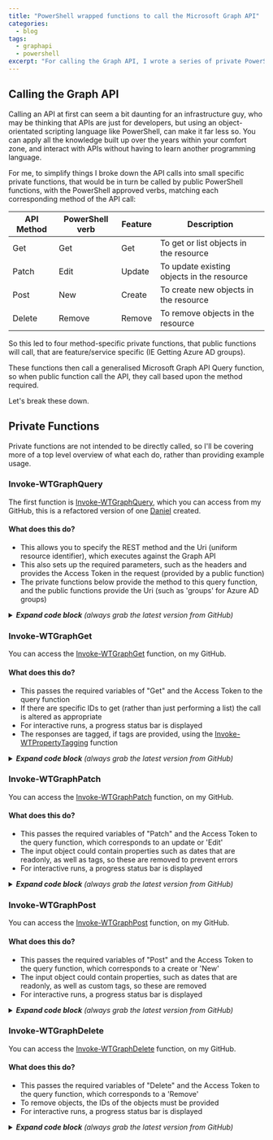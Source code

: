 ```yaml
---
title: "PowerShell wrapped functions to call the Microsoft Graph API"
categories:
  - blog
tags:
  - graphapi
  - powershell
excerpt: "For calling the Graph API, I wrote a series of private PowerShell functions, that public PowerShell functions will call to do the work..."
---
```

## Calling the Graph API
Calling an API at first can seem a bit daunting for an infrastructure guy, who may be thinking that APIs are just for developers, but using an object-orientated scripting language like PowerShell, can make it far less so. You can apply all the knowledge built up over the years within your comfort zone, and interact with APIs without having to learn another programming language.

For me, to simplify things I broke down the API calls into small specific private functions, that would be in turn be called by public PowerShell functions, with the PowerShell approved verbs, matching each corresponding method of the API call:

| API Method | PowerShell verb | Feature | Description                                |
|------------|-----------------|---------|--------------------------------------------|
| Get        | Get             | Get     | To get or list objects in the resource     |
| Patch      | Edit            | Update  | To update existing objects in the resource |
| Post       | New             | Create  | To create new objects in the resource      |
| Delete     | Remove          | Remove  | To remove objects in the resource          |

So this led to four method-specific private functions, that public functions will call, that are feature/service specific (IE Getting Azure AD groups).

These functions then call a generalised Microsoft Graph API Query function, so when public function call the API, they call based upon the method required.

Let's break these down.

## Private Functions
Private functions are not intended to be directly called, so I'll be covering more of a top level overview of what each do, rather than providing example usage.

### Invoke-WTGraphQuery
The first function is [Invoke-WTGraphQuery][function-query], which you can access from my GitHub, this is a refactored version of one [Daniel][dan-blog] created.

#### What does this do?
- This allows you to specify the REST method and the Uri (uniform resource identifier), which executes against the Graph API
- This also sets up the required parameters, such as the headers and provides the Access Token in the request (provided by a public function)
- The private functions below provide the method to this query function, and the public functions provide the Uri (such as 'groups' for Azure AD groups)

<details>
  <summary><em><strong>Expand code block</strong> (always grab the latest version from GitHub)</em></summary>

```powershell
function Invoke-WTGraphQuery {
    [cmdletbinding()]
    param (
        [parameter(
            Mandatory = $true,
            ValueFromPipeLineByPropertyName = $true,
            HelpMessage = "The HTTP method for the Microsoft Graph call"
        )]
        [ValidateSet("Get", "Patch", "Post", "Delete", "Put")]
        [string]$Method,
        [parameter(
            Mandatory = $true,
            ValueFromPipeLineByPropertyName = $true,
            HelpMessage = "The Uniform Resource Identifier for the Microsoft Graph API call"
        )]
        [string]$Uri,
        [parameter(
            Mandatory = $false,
            ValueFromPipeLineByPropertyName = $true,
            HelpMessage = "The request body of the Microsoft Graph API call"
        )]
        [string]$Body,
        [parameter(
            Mandatory = $false,
            ValueFromPipeLineByPropertyName = $true,
            ValueFromPipeLine = $true,
            HelpMessage = "The access token, obtained from executing Get-WTGraphAccessToken"
        )]
        [string]$AccessToken,
        [parameter(
            Mandatory = $false,
            ValueFromPipeLineByPropertyName = $true,
            HelpMessage = "Specify whether to exclude features in preview, a production API version will be used instead"
        )]
        [switch]$ExcludePreviewFeatures
    )
    Begin {
        try {
            # Variables
            $ResourceUrl = "https://graph.microsoft.com"
            $ContentType = "application/json"
            $ApiVersion = "beta" # If preview features are in use, the "beta" API must be used

            # Force TLS 1.2
            [Net.ServicePointManager]::SecurityProtocol = [Net.SecurityProtocolType]::Tls12
        }
        catch {
            Write-Error -Message $_.Exception
            throw $_.exception
        }
    }
    Process {
        try {

            if ($AccessToken) {

                # Change the API version if features in preview are to be excluded
                if ($ExcludePreviewFeatures) {
                    $ApiVersion = "v1.0"
                }

                $HeaderParameters = @{
                    "Content-Type"  = "application\json"
                    "Authorization" = "Bearer $AccessToken"
                }

                # Create an empty array to store the result
                $QueryRequest = @()
                $QueryResult = @()

                # If the request is to get data, invoke without a body, otherwise append body
                if ($Method -eq "GET") {
                    $QueryRequest = Invoke-RestMethod `
                        -Headers $HeaderParameters `
                        -Uri $ResourceUrl/$ApiVersion/$Uri `
                        -UseBasicParsing `
                        -Method $Method `
                        -ContentType $ContentType
                }
                else {
                    $QueryRequest = Invoke-RestMethod `
                        -Headers $HeaderParameters `
                        -Uri $ResourceUrl/$ApiVersion/$Uri `
                        -UseBasicParsing `
                        -Method $Method `
                        -ContentType $ContentType `
                        -Body $Body
                }
                
                # Check if a value, and if not, an ID is returned, adding either to the query result, ignoring null objects
                if ($QueryRequest.value) {
                    $QueryResult += $QueryRequest.value
                }
                elseif ($QueryRequest.id) {
                    $QueryResult += $QueryRequest
                }

                # Invoke REST methods and fetch data until there are no pages left
                if ("$ResourceUrl/$Uri" -notlike "*`$top*") {
                    while ($QueryRequest."@odata.nextLink") {
                        $QueryRequest = Invoke-RestMethod `
                            -Headers $HeaderParameters `
                            -Uri $QueryRequest."@odata.nextLink" `
                            -UseBasicParsing `
                            -Method $Method `
                            -ContentType $ContentType

                        $QueryResult += $QueryRequest.value
                    }
                }
                
                # Return query result
                $QueryResult
            }
            else {
                $ErrorMessage = "No access token specified, obtain an access token object from Get-WTGraphAccessToken"
                Write-Error $ErrorMessage
                throw $ErrorMessage
            }
        }
        catch {
            Write-Error -Message $_.Exception
            throw $_.exception
        }
    }
    End {
        try {
            
        }
        catch {
            Write-Error -Message $_.Exception
            throw $_.exception
        }
    }
}
```

</details>

### Invoke-WTGraphGet
You can access the [Invoke-WTGraphGet][function-get] function, on my GitHub.

#### What does this do?
- This passes the required variables of "Get" and the Access Token to the query function
- If there are specific IDs to get (rather than just performing a list) the call is altered as appropriate
- For interactive runs, a progress status bar is displayed
- The responses are tagged, if tags are provided, using the [Invoke-WTPropertyTagging][function-tag] function

<details>
  <summary><em><strong>Expand code block</strong> (always grab the latest version from GitHub)</em></summary>

```powershell
function Invoke-WTGraphGet {
    [cmdletbinding()]
    param (
        [parameter(
            Mandatory = $false,
            ValueFromPipeLineByPropertyName = $true,
            HelpMessage = "The access token, obtained from executing Get-WTGraphAccessToken"
        )]
        [string]$AccessToken,
        [parameter(
            Mandatory = $false,
            ValueFromPipeLineByPropertyName = $true,
            HelpMessage = "Specify whether to exclude features in preview, a production API version will be used instead"
        )]
        [switch]$ExcludePreviewFeatures,
        [parameter(
            Mandatory = $false,
            ValueFromPipeLineByPropertyName = $true,
            ValueFromPipeLine = $true,
            HelpMessage = "The specific record ids to be returned"
        )]
        [Alias("id")]
        [string[]]$IDs,
        [parameter(
            Mandatory = $false,
            ValueFromPipeLineByPropertyName = $true,
            HelpMessage = "The uniform resource indicator"
        )]
        [string]$Uri,
        [parameter(
            Mandatory = $false,
            ValueFromPipeLineByPropertyName = $true,
            HelpMessage = "The optional tags that could be evaluated in the response"
        )]
        [string[]]$Tags,
        [parameter(
            Mandatory = $false,
            ValueFromPipeLineByPropertyName = $true,
            HelpMessage = "The activity being performed"
        )]
        [string]$Activity
    )
    Begin {
        try {
            # Function definitions
            $Functions = @(
                "GraphAPI\Private\Invoke-WTGraphQuery.ps1"
                "Toolkit\Public\Invoke-WTPropertyTagging.ps1"
            )

            # Function dot source
            foreach ($Function in $Functions) {
                . $Function
            }

            # Variables
            $Method = "Get"
            $Counter = 1
            $PropertyToTag = "DisplayName"
            
            # Output current activity
            Write-Host $Activity
        }
        catch {
            Write-Error -Message $_.Exception
            throw $_.exception
        }
    }
    Process {
        try {
            if ($AccessToken) {

                # Build parameters
                $Parameters = @{
                    Method = $Method
                }
                if ($ExcludePreviewFeatures) {
                    $Parameters.Add("ExcludePreviewFeatures", $true)
                }
                
                # If specific policies are specified, get each, otherwise, get all policies
                if ($IDs) {
                    $QueryResponse = foreach ($ID in $IDs) {
                        
                        # Output progress
                        if ($IDs.count -gt 1) {
                            Write-Host "Processing Query $Counter of $($IDs.count) with ID: $ID"
                                                
                            # Create progress bar
                            $PercentComplete = (($counter / $IDs.count) * 100)
                            Write-Progress -Activity $Activity `
                                -PercentComplete $PercentComplete `
                                -CurrentOperation $ID
                        }
                        else {
                            Write-Host "Processing Query with ID: $ID"
                        }

                        # Increment counter
                        $counter++

                        # Get Query
                        $AccessToken | Invoke-WTGraphQuery `
                            @Parameters `
                            -Uri $Uri/$ID
                    }
                }
                else {
                    $QueryResponse = $AccessToken | Invoke-WTGraphQuery `
                        @Parameters `
                        -Uri $Uri
                }

                # If there is a response, and tags are defined, evaluate the response for tags or return without tagging
                if ($QueryResponse) {
                    if ($Tags) {
                        Invoke-WTPropertyTagging -Tags $Tags -QueryResponse $QueryResponse -PropertyToTag $PropertyToTag
                    }
                    else {
                        $QueryResponse
                    }
                }
            }
            else {
                $ErrorMessage = "No access token specified, obtain an access token object from Get-WTGraphAccessToken"
                Write-Error $ErrorMessage
                throw $ErrorMessage
            }
        }
        catch {
            Write-Error -Message $_.Exception
            throw $_.exception
        }
    }
    End {
        try {
            
        }
        catch {
            Write-Error -Message $_.Exception
            throw $_.exception
        }
    }
}
```

</details>

### Invoke-WTGraphPatch
You can access the [Invoke-WTGraphPatch][function-patch] function, on my GitHub.

#### What does this do?
- This passes the required variables of "Patch" and the Access Token to the query function, which corresponds to an update or 'Edit'
- The input object could contain properties such as dates that are readonly, as well as tags, so these are removed to prevent errors
- For interactive runs, a progress status bar is displayed

<details>
  <summary><em><strong>Expand code block</strong> (always grab the latest version from GitHub)</em></summary>

```powershell
function Invoke-WTGraphPatch {
    [cmdletbinding()]
    param (
        [parameter(
            Mandatory = $false,
            ValueFromPipeLineByPropertyName = $true,
            HelpMessage = "The access token, obtained from executing Get-WTGraphAccessToken"
        )]
        [string]$AccessToken,
        [parameter(
            Mandatory = $false,
            ValueFromPipeLineByPropertyName = $true,
            HelpMessage = "Specify whether to exclude features in preview, a production API version will be used instead"
        )]
        [switch]$ExcludePreviewFeatures,
        [parameter(
            Mandatory = $true,
            ValueFromPipeLineByPropertyName = $true,
            ValueFromPipeLine = $true,
            HelpMessage = "The objects to be patched"
        )]
        [pscustomobject]$InputObject,
        [parameter(
            Mandatory = $false,
            ValueFromPipeLineByPropertyName = $true,
            HelpMessage = "The uniform resource indicator"
        )]
        [string]$Uri,
        [parameter(
            Mandatory = $false,
            ValueFromPipeLineByPropertyName = $true,
            HelpMessage = "The activity being performed"
        )]
        [string]$Activity,
        [parameter(
            Mandatory = $false,
            ValueFromPipeLineByPropertyName = $true,
            HelpMessage = "Properties that may exist that need to be removed prior to creation"
        )]
        [string[]]$CleanUpProperties
    )
    Begin {
        try {
            # Function definitions
            $Functions = @(
                "GraphAPI\Private\Invoke-WTGraphQuery.ps1"
            )

            # Function dot source
            foreach ($Function in $Functions) {
                . $Function
            }

            # Variables
            $Method = "Patch"
            $Counter = 1

            # Output current activity
            Write-Host $Activity
        }
        catch {
            Write-Error -Message $_.Exception
            throw $_.exception
        }
    }
    Process {
        try {

            if ($AccessToken) {

                # Build parameters
                $Parameters = @{
                    Method = $Method
                }
                if ($ExcludePreviewFeatures) {
                    $Parameters.Add("ExcludePreviewFeatures", $true)
                }

                # If there are objects to update, foreach query with a query id
                if ($InputObject) {
                    
                    foreach ($Object in $InputObject) {
                        
                        # Update query ID, and if exists continue
                        $ObjectID = $Object.id
                        $ObjectDisplayName = $Object.displayName
                        if ($ObjectID) {

                            # Remove properties that are not valid for when updating objects
                            if ($CleanUpProperties) {
                                foreach ($Property in $CleanUpProperties) {
                                    $Object.PSObject.Properties.Remove("$Property")
                                }
                            }
                            
                            # Convert query object to JSON
                            $Object = $Object | ConvertTo-Json -Depth 10
                            
                            # Output progress
                            if ($InputObject.count -gt 1) {
                                Write-Host "Processing Query $Counter of $($InputObject.count) with ID: $ObjectID"

                                # Create progress bar
                                $PercentComplete = (($counter / $InputObject.count) * 100)
                                Write-Progress -Activity $Activity `
                                    -PercentComplete $PercentComplete `
                                    -CurrentOperation $ObjectDisplayName
                            }
                            else {
                                Write-Host "Processing Query with ID: $ObjectID"
                            }

                            # Increment counter
                            $counter++
                            
                            # Create query, with one second intervals to prevent throttling
                            Start-Sleep -Seconds 1
                            $AccessToken | Invoke-WTGraphQuery `
                                @Parameters `
                                -Uri $Uri/$ObjectID `
                                -Body $Object `
                            | Out-Null
                        }
                        else {
                            $ErrorMessage = "The Conditional Access query does not contain an id, so cannot be updated"
                            Write-Error $ErrorMessage
                        }
                    }
                }
            }
            else {
                $ErrorMessage = "No access token specified, obtain an access token object from Get-WTGraphAccessToken"
                Write-Error $ErrorMessage
                throw $ErrorMessage
            }
        }
        catch {
            $ErrorMessage = "An exception has occurred, common reasons include patching properties that are not valid"
            Write-Error $ErrorMessage
            Write-Error -Message $_.Exception
            throw $_.exception
        }
    }
    End {
        try {
            
        }
        catch {
            Write-Error -Message $_.Exception
            throw $_.exception
        }
    }
}
```

</details>

### Invoke-WTGraphPost
You can access the [Invoke-WTGraphPost][function-post] function, on my GitHub.

#### What does this do?
- This passes the required variables of "Post" and the Access Token to the query function, which corresponds to a create or 'New'
- The input object could contain properties, such as dates that are readonly, as well as custom tags, so these are removed
- For interactive runs, a progress status bar is displayed

<details>
  <summary><em><strong>Expand code block</strong> (always grab the latest version from GitHub)</em></summary>

```powershell
function Invoke-WTGraphPost {
    [cmdletbinding()]
    param (
        [parameter(
            Mandatory = $false,
            ValueFromPipeLineByPropertyName = $true,
            HelpMessage = "The access token, obtained from executing Get-WTGraphAccessToken"
        )]
        [string]$AccessToken,
        [parameter(
            Mandatory = $false,
            ValueFromPipeLineByPropertyName = $true,
            HelpMessage = "Specify whether to exclude features in preview, a production API version will be used instead"
        )]
        [switch]$ExcludePreviewFeatures,
        [parameter(
            Mandatory = $false,
            ValueFromPipeLineByPropertyName = $true,
            ValueFromPipeLine = $true,
            HelpMessage = "The objects to be created"
        )]
        [pscustomobject]$InputObject,
        [parameter(
            Mandatory = $false,
            ValueFromPipeLineByPropertyName = $true,
            HelpMessage = "The uniform resource indicator"
        )]
        [string]$Uri,
        [parameter(
            Mandatory = $false,
            ValueFromPipeLineByPropertyName = $true,
            HelpMessage = "The activity being performed"
        )]
        [string]$Activity,
        [parameter(
            Mandatory = $false,
            ValueFromPipeLineByPropertyName = $true,
            HelpMessage = "Properties that may exist that need to be removed prior to creation"
        )]
        [string[]]$CleanUpProperties
    )
    Begin {
        try {
            # Function definitions
            $Functions = @(
                "GraphAPI\Private\Invoke-WTGraphQuery.ps1"
            )

            # Function dot source
            foreach ($Function in $Functions) {
                . $Function
            }

            # Variables
            $Method = "Post"
            $Counter = 1
            
            # Output current activity
            Write-Host $Activity

        }
        catch {
            Write-Error -Message $_.Exception
            throw $_.exception
        }
    }
    Process {
        try {
            if ($AccessToken) {

                # Build parameters
                $Parameters = @{
                    Method = $Method
                    Uri    = $Uri
                }
                if ($ExcludePreviewFeatures) {
                    $Parameters.Add("ExcludePreviewFeatures", $true)
                }

                # If there are policies to deploy, for each
                if ($InputObject) {
                    
                    foreach ($Object in $InputObject) {

                        # Remove properties that are not valid for when creating new objects
                        if ($CleanUpProperties) {
                            foreach ($Property in $CleanUpProperties) {
                                $Object.PSObject.Properties.Remove("$Property")
                            }
                        }
                        
                        # Update displayname variable prior to object conversion to JSON
                        $ObjectDisplayName = $Object.displayName

                        # Convert Query object to JSON
                        $Object = $Object | ConvertTo-Json -Depth 10

                        # Output progress
                        if ($InputObject.count -gt 1) {
                            if ($ObjectDisplayName) {
                                Write-Host "Processing Query $Counter of $($InputObject.count) with Display Name: $ObjectDisplayName"
                            }
                            else {
                                Write-Host "Processing Query $Counter of $($InputObject.count)"
                            }

                            # Create progress bar
                            $PercentComplete = (($counter / $InputObject.count) * 100)
                            Write-Progress -Activity $Activity `
                                -PercentComplete $PercentComplete `
                                -CurrentOperation $ObjectDisplayName
                        }
                        else {
                            if ($ObjectDisplayName) {
                                Write-Host "Processing Query with Display Name: $ObjectDisplayName"
                            }
                            else {
                                Write-Host "Processing Query"
                            }
                        }
                        
                        # Increment counter
                        $counter++

                        # Create record, with one second intervals to prevent throttling
                        Start-Sleep -Seconds 1
                        $AccessToken | Invoke-WTGraphQuery `
                            @Parameters `
                            -Body $Object
                    }
                }
                else {
                    $ErrorMessage = "There are no records to be created"
                    Write-Error $ErrorMessage
                }
            }
            else {
                $ErrorMessage = "No access token specified, obtain an access token object from Get-WTGraphAccessToken"
                Write-Error $ErrorMessage
                throw $ErrorMessage
            }
        }
        catch {
            $ErrorMessage = "An exception has occurred, common reasons include posting properties that are not valid"
            Write-Error $ErrorMessage
            Write-Error -Message $_.Exception
            throw $_.exception
        }
    }
    End {
        try {
            
        }
        catch {
            Write-Error -Message $_.Exception
            throw $_.exception
        }
    }
}
```

</details>

### Invoke-WTGraphDelete
You can access the [Invoke-WTGraphDelete][function-delete] function, on my GitHub.

#### What does this do?
- This passes the required variables of "Delete" and the Access Token to the query function, which corresponds to a 'Remove'
- To remove objects, the IDs of the objects must be provided
- For interactive runs, a progress status bar is displayed

<details>
  <summary><em><strong>Expand code block</strong> (always grab the latest version from GitHub)</em></summary>

```powershell
function Invoke-WTGraphDelete {
    [cmdletbinding()]
    param (
        [parameter(
            Mandatory = $false,
            ValueFromPipeLineByPropertyName = $true,
            HelpMessage = "The access token, obtained from executing Get-WTGraphAccessToken"
        )]
        [string]$AccessToken,
        [parameter(
            Mandatory = $false,
            ValueFromPipeLineByPropertyName = $true,
            HelpMessage = "Specify whether to exclude features in preview, a production API version will be used instead"
        )]
        [switch]$ExcludePreviewFeatures,
        [parameter(
            Mandatory = $true,
            ValueFromPipeLineByPropertyName = $true,
            ValueFromPipeLine = $true,
            HelpMessage = "The specific record ids to be returned"
        )]
        [Alias("id")]
        [string[]]$IDs,
        [parameter(
            Mandatory = $true,
            ValueFromPipeLineByPropertyName = $true,
            HelpMessage = "The uniform resource indicator"
        )]
        [string]$Uri,
        [parameter(
            Mandatory = $true,
            ValueFromPipeLineByPropertyName = $true,
            HelpMessage = "The activity being performed"
        )]
        [string]$Activity
    )
    Begin {
        try {

            # Function definitions
            $Functions = @(
                "GraphAPI\Private\Invoke-WTGraphQuery.ps1"
            )

            # Function dot source
            foreach ($Function in $Functions) {
                . $Function
            }

            # Variables
            $Method = "Delete"
            $Counter = 1

            # Output current activity
            Write-Host $Activity

        }
        catch {
            Write-Error -Message $_.Exception
            throw $_.exception
        }
    }
    Process {
        try {
            if ($AccessToken) {

                # Build parameters
                $Parameters = @{
                    Method = $Method
                }
                if ($ExcludePreviewFeatures) {
                    $Parameters.Add("ExcludePreviewFeatures", $true)
                }

                # If there are policies to be removed, 
                if ($IDs) {
                    foreach ($ID in $IDs) {

                        # Output progress
                        if ($IDs.count -gt 1) {
                            Write-Host "Processing Query $Counter of $($IDs.count) with ID: $ID"

                            # Create progress bar
                            $PercentComplete = (($counter / $IDs.count) * 100)
                            Write-Progress -Activity $Activity `
                                -PercentComplete $PercentComplete `
                                -CurrentOperation $ID
                        }
                        else {
                            Write-Host "Processing Query with ID: $ID"
                        }
                        
                        # Increment counter
                        $counter++

                        # Remove record, one second apart to prevent throttling
                        Start-Sleep -Seconds 1
                        $AccessToken | Invoke-WTGraphQuery `
                            @Parameters `
                            -Uri $Uri/$ID `
                        | Out-Null
                    }
                }
            }
            else {
                $ErrorMessage = "No access token specified, obtain an access token object from Get-WTGraphAccessToken"
                Write-Error $ErrorMessage
                throw $ErrorMessage
            }
        }
        catch {
            Write-Error -Message $_.Exception
            throw $_.exception
        }
    }
    End {
        try {
            
        }
        catch {
            Write-Error -Message $_.Exception
            throw $_.exception
        }
    }
}
```

</details>

[dan-blog]: https://danielchronlund.com/2020/11/26/azure-ad-conditional-access-policy-design-baseline-with-automatic-deployment-support/
[function-get]: https://github.com/wesley-trust/GraphAPI/blob/main/Private/Invoke-WTGraphGet.ps1
[function-patch]: https://github.com/wesley-trust/GraphAPI/blob/main/Private/Invoke-WTGraphPatch.ps1
[function-post]: https://github.com/wesley-trust/GraphAPI/blob/main/Private/Invoke-WTGraphPost.ps1
[function-delete]: https://github.com/wesley-trust/GraphAPI/blob/main/Private/Invoke-WTGraphDelete.ps1
[function-query]: https://github.com/wesley-trust/GraphAPI/blob/main/Private/Invoke-WTGraphQuery.ps1
[function-tag]: https://github.com/wesley-trust/ToolKit/blob/main/Public/Invoke-WTPropertyTagging.ps1